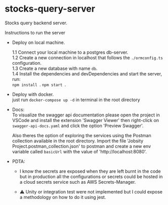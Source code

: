# stocks-query-server
Stocks query backend server.  

Instructions to run the server

- Deploy on local machine.  

    1.1 Connect your local machine to a postgres db-server.  
    1.2 Create a new connection in localhost that follows the ```./ormconfig.ts``` configuration.  
    1.3 Create a new database with name ```db```.   
    1.4 Install the dependencies and devDependencies and start the server, run:    
        ```
        npm install 
        ```. 
        ```
        npm start 
        ```. 

- Deploy with docker.  
    just run ```docker-compose up -d``` in terminal in the root directory

- Docs:  
    To visualize the swagger api documentation please open the project in VSCode and install the extension 'Swagger Viewer' then right-click on ```swagger-api-docs.yaml``` and click the option 'Preview Swagger'.  

    Also theres the option of exploring the services using the Postman collection available in the root directory. Import the file 'Jobsity Project.postman_collection.json' to postman and create a new env variable called ```basicUrl``` with the value of 'http://localhost:8080'.  

- PDTA:
    * I know the secrets are exposed when they are left burnt in the code but in production all the configurations or secrets could be hosted in a cloud secrets service such as AWS Secrets-Manager.  

    * :warning: Unity or integration test were not implemented but I could expose a methodology on how to do it using jest.
    


